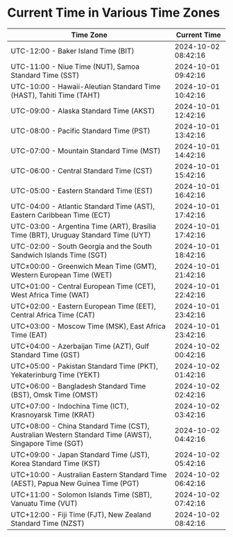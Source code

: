 # Current Time in Various Time Zones

| Time Zone | Current Time |
|-----------|--------------|
| UTC-12:00 - Baker Island Time (BIT) | 2024-10-02 08:42:16 |
| UTC-11:00 - Niue Time (NUT), Samoa Standard Time (SST) | 2024-10-01 09:42:16 |
| UTC-10:00 - Hawaii-Aleutian Standard Time (HAST), Tahiti Time (TAHT) | 2024-10-01 10:42:16 |
| UTC-09:00 - Alaska Standard Time (AKST) | 2024-10-01 12:42:16 |
| UTC-08:00 - Pacific Standard Time (PST) | 2024-10-01 13:42:16 |
| UTC-07:00 - Mountain Standard Time (MST) | 2024-10-01 14:42:16 |
| UTC-06:00 - Central Standard Time (CST) | 2024-10-01 15:42:16 |
| UTC-05:00 - Eastern Standard Time (EST) | 2024-10-01 16:42:16 |
| UTC-04:00 - Atlantic Standard Time (AST), Eastern Caribbean Time (ECT) | 2024-10-01 17:42:16 |
| UTC-03:00 - Argentina Time (ART), Brasília Time (BRT), Uruguay Standard Time (UYT) | 2024-10-01 17:42:16 |
| UTC-02:00 - South Georgia and the South Sandwich Islands Time (SGT) | 2024-10-01 18:42:16 |
| UTC±00:00 - Greenwich Mean Time (GMT), Western European Time (WET) | 2024-10-01 21:42:16 |
| UTC+01:00 - Central European Time (CET), West Africa Time (WAT) | 2024-10-01 22:42:16 |
| UTC+02:00 - Eastern European Time (EET), Central Africa Time (CAT) | 2024-10-01 23:42:16 |
| UTC+03:00 - Moscow Time (MSK), East Africa Time (EAT) | 2024-10-01 23:42:16 |
| UTC+04:00 - Azerbaijan Time (AZT), Gulf Standard Time (GST) | 2024-10-02 00:42:16 |
| UTC+05:00 - Pakistan Standard Time (PKT), Yekaterinburg Time (YEKT) | 2024-10-02 01:42:16 |
| UTC+06:00 - Bangladesh Standard Time (BST), Omsk Time (OMST) | 2024-10-02 02:42:16 |
| UTC+07:00 - Indochina Time (ICT), Krasnoyarsk Time (KRAT) | 2024-10-02 03:42:16 |
| UTC+08:00 - China Standard Time (CST), Australian Western Standard Time (AWST), Singapore Time (SGT) | 2024-10-02 04:42:16 |
| UTC+09:00 - Japan Standard Time (JST), Korea Standard Time (KST) | 2024-10-02 05:42:16 |
| UTC+10:00 - Australian Eastern Standard Time (AEST), Papua New Guinea Time (PGT) | 2024-10-02 06:42:16 |
| UTC+11:00 - Solomon Islands Time (SBT), Vanuatu Time (VUT) | 2024-10-02 07:42:16 |
| UTC+12:00 - Fiji Time (FJT), New Zealand Standard Time (NZST) | 2024-10-02 08:42:16 |
